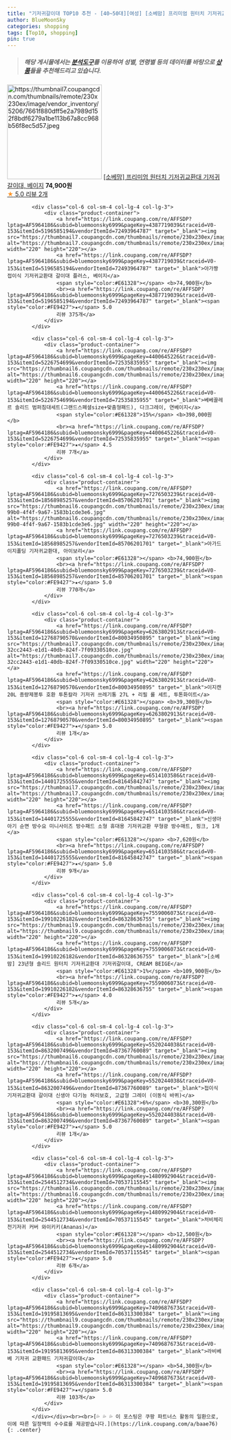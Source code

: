 ```yaml
---
title: "기저귀갈이대 TOP10 추천 - [40~50대][여성] [소베맘] 프리미엄 원터치 기저귀교환대 기저귀갈이대, 베이지"
author: BlueMoonSky
categories: shopping
tags: [Top10, shopping]
pin: true
---
```


> ##### 해당 게시물에서는 [**분석도구**](https://itemscout.io/)를 이용하여 **성별**, **연령별** 등의 데이터를 바탕으로 [**상품**](https://link.coupang.com/a/baae76)들을 추천해드리고 있습니다.
<div class="container"><div class="row">
            <div class="col-6 col-sm-4 col-lg-4 col-lg-3">
                <div class="product-container">
                    <a href="https://link.coupang.com/re/AFFSDP?lptag=AF5964186&subid=bluemoonsky6999&pageKey=6709848393&traceid=V0-153&itemId=15573127312&vendorItemId=86807518865" target="_blank"><img src="https://thumbnail7.coupangcdn.com/thumbnails/remote/230x230ex/image/vendor_inventory/5206/7661f880dff5e2a7989d152f8bdf6279a1be113b67a8cc968b56f8ec5d57.jpeg" alt="https://thumbnail7.coupangcdn.com/thumbnails/remote/230x230ex/image/vendor_inventory/5206/7661f880dff5e2a7989d152f8bdf6279a1be113b67a8cc968b56f8ec5d57.jpeg" width="220" height="220"></a>
                    <a href="https://link.coupang.com/re/AFFSDP?lptag=AF5964186&subid=bluemoonsky6999&pageKey=6709848393&traceid=V0-153&itemId=15573127312&vendorItemId=86807518865" target="_blank">[소베맘] 프리미엄 원터치 기저귀교환대 기저귀갈이대, 베이지</a>
                    <span style="color:#E61328"></span> <b>74,900원</b>
                    <br><a href="https://link.coupang.com/re/AFFSDP?lptag=AF5964186&subid=bluemoonsky6999&pageKey=6709848393&traceid=V0-153&itemId=15573127312&vendorItemId=86807518865" target="_blank"><span style="color:#FE9427">★</span> 5.0
                    리뷰 2개</a>
                </div>
            </div>
            
            <div class="col-6 col-sm-4 col-lg-4 col-lg-3">
                <div class="product-container">
                    <a href="https://link.coupang.com/re/AFFSDP?lptag=AF5964186&subid=bluemoonsky6999&pageKey=4387719039&traceid=V0-153&itemId=5196585194&vendorItemId=72493964787" target="_blank"><img src="https://thumbnail7.coupangcdn.com/thumbnails/remote/230x230ex/image/vendor_inventory/5f46/e866cffb3032c19911da1fffc49d561ad278d9569bb5c31444e5256bd4ff.jpg" alt="https://thumbnail7.coupangcdn.com/thumbnails/remote/230x230ex/image/vendor_inventory/5f46/e866cffb3032c19911da1fffc49d561ad278d9569bb5c31444e5256bd4ff.jpg" width="220" height="220"></a>
                    <a href="https://link.coupang.com/re/AFFSDP?lptag=AF5964186&subid=bluemoonsky6999&pageKey=4387719039&traceid=V0-153&itemId=5196585194&vendorItemId=72493964787" target="_blank">아가짱 접이식 기저귀교환대 갈이대 플러스, 베이지</a>
                    <span style="color:#E61328"></span> <b>74,900원</b>
                    <br><a href="https://link.coupang.com/re/AFFSDP?lptag=AF5964186&subid=bluemoonsky6999&pageKey=4387719039&traceid=V0-153&itemId=5196585194&vendorItemId=72493964787" target="_blank"><span style="color:#FE9427">★</span> 5.0
                    리뷰 375개</a>
                </div>
            </div>
            
            <div class="col-6 col-sm-4 col-lg-4 col-lg-3">
                <div class="product-container">
                    <a href="https://link.coupang.com/re/AFFSDP?lptag=AF5964186&subid=bluemoonsky6999&pageKey=4400645226&traceid=V0-153&itemId=5226754699&vendorItemId=72535835955" target="_blank"><img src="https://thumbnail6.coupangcdn.com/thumbnails/remote/230x230ex/image/vendor_inventory/1596/da6757d5f20c0369c56f18c80bc7e4fd08c52da2e2004f7e8104f82600cf.jpg" alt="https://thumbnail6.coupangcdn.com/thumbnails/remote/230x230ex/image/vendor_inventory/1596/da6757d5f20c0369c56f18c80bc7e4fd08c52da2e2004f7e8104f82600cf.jpg" width="220" height="220"></a>
                    <a href="https://link.coupang.com/re/AFFSDP?lptag=AF5964186&subid=bluemoonsky6999&pageKey=4400645226&traceid=V0-153&itemId=5226754699&vendorItemId=72535835955" target="_blank">베베끌레르 솔리드 범퍼침대세트(그랜드스페셜size+맞춤형패드), 다크그레이, 연베이지</a>
                    <span style="color:#E61328">15%</span> <b>398,000원</b>
                    <br><a href="https://link.coupang.com/re/AFFSDP?lptag=AF5964186&subid=bluemoonsky6999&pageKey=4400645226&traceid=V0-153&itemId=5226754699&vendorItemId=72535835955" target="_blank"><span style="color:#FE9427">★</span> 4.5
                    리뷰 7개</a>
                </div>
            </div>
            
            <div class="col-6 col-sm-4 col-lg-4 col-lg-3">
                <div class="product-container">
                    <a href="https://link.coupang.com/re/AFFSDP?lptag=AF5964186&subid=bluemoonsky6999&pageKey=7276503239&traceid=V0-153&itemId=18568985257&vendorItemId=85706201701" target="_blank"><img src="https://thumbnail6.coupangcdn.com/thumbnails/remote/230x230ex/image/retail/images/2023/04/18/14/5/700c032f-99b0-4f4f-9a67-1583b1cde3e6.jpg" alt="https://thumbnail6.coupangcdn.com/thumbnails/remote/230x230ex/image/retail/images/2023/04/18/14/5/700c032f-99b0-4f4f-9a67-1583b1cde3e6.jpg" width="220" height="220"></a>
                    <a href="https://link.coupang.com/re/AFFSDP?lptag=AF5964186&subid=bluemoonsky6999&pageKey=7276503239&traceid=V0-153&itemId=18568985257&vendorItemId=85706201701" target="_blank">아가드 이지폴딩 기저귀교환대, 아이보리</a>
                    <span style="color:#E61328"></span> <b>74,900원</b>
                    <br><a href="https://link.coupang.com/re/AFFSDP?lptag=AF5964186&subid=bluemoonsky6999&pageKey=7276503239&traceid=V0-153&itemId=18568985257&vendorItemId=85706201701" target="_blank"><span style="color:#FE9427">★</span> 5.0
                    리뷰 770개</a>
                </div>
            </div>
            
            <div class="col-6 col-sm-4 col-lg-4 col-lg-3">
                <div class="product-container">
                    <a href="https://link.coupang.com/re/AFFSDP?lptag=AF5964186&subid=bluemoonsky6999&pageKey=6263802913&traceid=V0-153&itemId=12768790570&vendorItemId=80034950895" target="_blank"><img src="https://thumbnail7.coupangcdn.com/thumbnails/remote/230x230ex/image/retail/images/2366224051186550-32cc2443-e1d1-40db-824f-7f09330510ce.jpg" alt="https://thumbnail7.coupangcdn.com/thumbnails/remote/230x230ex/image/retail/images/2366224051186550-32cc2443-e1d1-40db-824f-7f09330510ce.jpg" width="220" height="220"></a>
                    <a href="https://link.coupang.com/re/AFFSDP?lptag=AF5964186&subid=bluemoonsky6999&pageKey=6263802913&traceid=V0-153&itemId=12768790570&vendorItemId=80034950895" target="_blank">이지캔 20L 종량제봉투 호환 투톤칼라 기저귀 쓰레기통 27L + 리필 롤 세트, 투톤화이트</a>
                    <span style="color:#E61328"></span> <b>39,300원</b>
                    <br><a href="https://link.coupang.com/re/AFFSDP?lptag=AF5964186&subid=bluemoonsky6999&pageKey=6263802913&traceid=V0-153&itemId=12768790570&vendorItemId=80034950895" target="_blank"><span style="color:#FE9427">★</span> 5.0
                    리뷰 1개</a>
                </div>
            </div>
            
            <div class="col-6 col-sm-4 col-lg-4 col-lg-3">
                <div class="product-container">
                    <a href="https://link.coupang.com/re/AFFSDP?lptag=AF5964186&subid=bluemoonsky6999&pageKey=6514103586&traceid=V0-153&itemId=14401725555&vendorItemId=81645842747" target="_blank"><img src="https://thumbnail7.coupangcdn.com/thumbnails/remote/230x230ex/image/vendor_inventory/42d0/7a9d028dd731c102b4f089cdd5d9231daa9062e4426086fcde7cdee704fe.jpg" alt="https://thumbnail7.coupangcdn.com/thumbnails/remote/230x230ex/image/vendor_inventory/42d0/7a9d028dd731c102b4f089cdd5d9231daa9062e4426086fcde7cdee704fe.jpg" width="220" height="220"></a>
                    <a href="https://link.coupang.com/re/AFFSDP?lptag=AF5964186&subid=bluemoonsky6999&pageKey=6514103586&traceid=V0-153&itemId=14401725555&vendorItemId=81645842747" target="_blank">신생아 아기 순면 방수요 미니사이즈 방수패드 소형 휴대용 기저귀교환 무형광 방수매트, 핑크, 1개</a>
                    <span style="color:#E61328"></span> <b>7,620원</b>
                    <br><a href="https://link.coupang.com/re/AFFSDP?lptag=AF5964186&subid=bluemoonsky6999&pageKey=6514103586&traceid=V0-153&itemId=14401725555&vendorItemId=81645842747" target="_blank"><span style="color:#FE9427">★</span> 5.0
                    리뷰 9개</a>
                </div>
            </div>
            
            <div class="col-6 col-sm-4 col-lg-4 col-lg-3">
                <div class="product-container">
                    <a href="https://link.coupang.com/re/AFFSDP?lptag=AF5964186&subid=bluemoonsky6999&pageKey=7559006073&traceid=V0-153&itemId=19910226182&vendorItemId=86328636755" target="_blank"><img src="https://thumbnail9.coupangcdn.com/thumbnails/remote/230x230ex/image/vendor_inventory/514b/6583ec6a5eb5b618b9c53904f4137642629e1b56da2ac04f9b96cf88ea89.jpg" alt="https://thumbnail9.coupangcdn.com/thumbnails/remote/230x230ex/image/vendor_inventory/514b/6583ec6a5eb5b618b9c53904f4137642629e1b56da2ac04f9b96cf88ea89.jpg" width="220" height="220"></a>
                    <a href="https://link.coupang.com/re/AFFSDP?lptag=AF5964186&subid=bluemoonsky6999&pageKey=7559006073&traceid=V0-153&itemId=19910226182&vendorItemId=86328636755" target="_blank">[소베맘] 23년형 솔리드 원터치 기저귀교환대 기저귀갈이대, CREAM BEIGE</a>
                    <span style="color:#E61328">1%</span> <b>109,900원</b>
                    <br><a href="https://link.coupang.com/re/AFFSDP?lptag=AF5964186&subid=bluemoonsky6999&pageKey=7559006073&traceid=V0-153&itemId=19910226182&vendorItemId=86328636755" target="_blank"><span style="color:#FE9427">★</span> 4.0
                    리뷰 5개</a>
                </div>
            </div>
            
            <div class="col-6 col-sm-4 col-lg-4 col-lg-3">
                <div class="product-container">
                    <a href="https://link.coupang.com/re/AFFSDP?lptag=AF5964186&subid=bluemoonsky6999&pageKey=5520244038&traceid=V0-153&itemId=8632007496&vendorItemId=87367760089" target="_blank"><img src="https://thumbnail6.coupangcdn.com/thumbnails/remote/230x230ex/image/vendor_inventory/d79f/170a83101cfebd2679346b3abb47c7b4d334928b0d098a58533a83604cb2.jpg" alt="https://thumbnail6.coupangcdn.com/thumbnails/remote/230x230ex/image/vendor_inventory/d79f/170a83101cfebd2679346b3abb47c7b4d334928b0d098a58533a83604cb2.jpg" width="220" height="220"></a>
                    <a href="https://link.coupang.com/re/AFFSDP?lptag=AF5964186&subid=bluemoonsky6999&pageKey=5520244038&traceid=V0-153&itemId=8632007496&vendorItemId=87367760089" target="_blank">접이식 기저귀교환대 갈이대 신생아 다기능 허리보호, 고급형 그레이 (이동식 바퀴)</a>
                    <span style="color:#E61328">6%</span> <b>30,300원</b>
                    <br><a href="https://link.coupang.com/re/AFFSDP?lptag=AF5964186&subid=bluemoonsky6999&pageKey=5520244038&traceid=V0-153&itemId=8632007496&vendorItemId=87367760089" target="_blank"><span style="color:#FE9427">★</span> 5.0
                    리뷰 1개</a>
                </div>
            </div>
            
            <div class="col-6 col-sm-4 col-lg-4 col-lg-3">
                <div class="product-container">
                    <a href="https://link.coupang.com/re/AFFSDP?lptag=AF5964186&subid=bluemoonsky6999&pageKey=1480992904&traceid=V0-153&itemId=2544512734&vendorItemId=70537115545" target="_blank"><img src="https://thumbnail6.coupangcdn.com/thumbnails/remote/230x230ex/image/vendor_inventory/b192/74519f2a03bfadbc01e147e30f6cac233cea9baafa4ead0c35ee7b86e301.png" alt="https://thumbnail6.coupangcdn.com/thumbnails/remote/230x230ex/image/vendor_inventory/b192/74519f2a03bfadbc01e147e30f6cac233cea9baafa4ead0c35ee7b86e301.png" width="220" height="220"></a>
                    <a href="https://link.coupang.com/re/AFFSDP?lptag=AF5964186&subid=bluemoonsky6999&pageKey=1480992904&traceid=V0-153&itemId=2544512734&vendorItemId=70537115545" target="_blank">처비체리 천기저귀 커버 와이키키(Ananas)</a>
                    <span style="color:#E61328"></span> <b>12,500원</b>
                    <br><a href="https://link.coupang.com/re/AFFSDP?lptag=AF5964186&subid=bluemoonsky6999&pageKey=1480992904&traceid=V0-153&itemId=2544512734&vendorItemId=70537115545" target="_blank"><span style="color:#FE9427">★</span> 5.0
                    리뷰 6개</a>
                </div>
            </div>
            
            <div class="col-6 col-sm-4 col-lg-4 col-lg-3">
                <div class="product-container">
                    <a href="https://link.coupang.com/re/AFFSDP?lptag=AF5964186&subid=bluemoonsky6999&pageKey=7409687673&traceid=V0-153&itemId=19195813695&vendorItemId=86313300384" target="_blank"><img src="https://thumbnail9.coupangcdn.com/thumbnails/remote/230x230ex/image/vendor_inventory/ae78/c0190b85cde385a42f307571eabc5266af7ec23865005cf9bd1d99080a27.jpg" alt="https://thumbnail9.coupangcdn.com/thumbnails/remote/230x230ex/image/vendor_inventory/ae78/c0190b85cde385a42f307571eabc5266af7ec23865005cf9bd1d99080a27.jpg" width="220" height="220"></a>
                    <a href="https://link.coupang.com/re/AFFSDP?lptag=AF5964186&subid=bluemoonsky6999&pageKey=7409687673&traceid=V0-153&itemId=19195813695&vendorItemId=86313300384" target="_blank">라비베베 기저귀 교환패드 기저귀갈이대</a>
                    <span style="color:#E61328"></span> <b>54,300원</b>
                    <br><a href="https://link.coupang.com/re/AFFSDP?lptag=AF5964186&subid=bluemoonsky6999&pageKey=7409687673&traceid=V0-153&itemId=19195813695&vendorItemId=86313300384" target="_blank"><span style="color:#FE9427">★</span> 5.0
                    리뷰 103개</a>
                </div>
            </div>
            </div></div><br><br>[💦 💦 💦 이 포스팅은 쿠팡 파트너스 활동의 일환으로, 이에 따른 일정액의 수수료를 제공받습니다.](https://link.coupang.com/a/baae76){: .center}